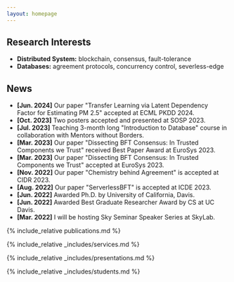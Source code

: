 ```yaml
---
layout: homepage
---
```


## Research Interests

- **Distributed System:** blockchain, consensus, fault-tolerance
- **Databases:** agreement protocols, concurrency control, severless-edge

## News

- **[Jun. 2024]** Our paper "Transfer Learning via Latent Dependency Factor for Estimating PM 2.5" accepted at ECML PKDD 2024.
- **[Oct. 2023]** Two posters accepted and presented at SOSP 2023.
- **[Jul. 2023]** Teaching 3-month long "Introduction to Database" course in collaboration with Mentors without Borders.
- **[Mar. 2023]** Our paper "Dissecting BFT Consensus: In Trusted Components we Trust" received Best Paper Award at EuroSys 2023.
- **[Mar. 2023]** Our paper "Dissecting BFT Consensus: In Trusted Components we Trust" accepted at EuroSys 2023.
- **[Nov. 2022]** Our paper "Chemistry behind Agreement" is accepted at CIDR 2023.
- **[Aug. 2022]** Our paper "ServerlessBFT" is accepted at ICDE 2023.
- **[Jun. 2022]** Awarded Ph.D. by University of California, Davis.
- **[Jun. 2022]** Awarded Best Graduate Researcher Award by CS at UC Davis.
- **[Mar. 2022]** I will be hosting Sky Seminar Speaker Series at SkyLab.

{% include_relative publications.md %}

{% include_relative _includes/services.md %}

{% include_relative _includes/presentations.md %}

{% include_relative _includes/students.md %}

